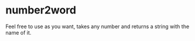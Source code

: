 # number2word
Feel free to use as you want, takes any number and returns a string with the name of it.
            
   
